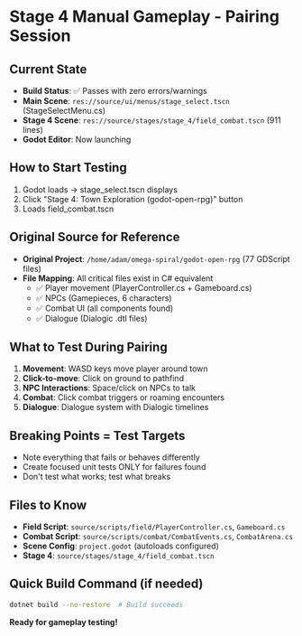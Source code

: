 # Stage 4 Manual Gameplay - Pairing Session

## Current State
- **Build Status**: ✅ Passes with zero errors/warnings
- **Main Scene**: `res://source/ui/menus/stage_select.tscn` (StageSelectMenu.cs)
- **Stage 4 Scene**: `res://source/stages/stage_4/field_combat.tscn` (911 lines)
- **Godot Editor**: Now launching

## How to Start Testing
1. Godot loads → stage_select.tscn displays
2. Click "Stage 4: Town Exploration (godot-open-rpg)" button
3. Loads field_combat.tscn

## Original Source for Reference
- **Original Project**: `/home/adam/omega-spiral/godot-open-rpg` (77 GDScript files)
- **File Mapping**: All critical files exist in C# equivalent
  - ✅ Player movement (PlayerController.cs + Gameboard.cs)
  - ✅ NPCs (Gamepieces, 6 characters)
  - ✅ Combat UI (all components found)
  - ✅ Dialogue (Dialogic .dtl files)

## What to Test During Pairing
1. **Movement**: WASD keys move player around town
2. **Click-to-move**: Click on ground to pathfind
3. **NPC Interactions**: Space/click on NPCs to talk
4. **Combat**: Click combat triggers or roaming encounters
5. **Dialogue**: Dialogue system with Dialogic timelines

## Breaking Points = Test Targets
- Note everything that fails or behaves differently
- Create focused unit tests ONLY for failures found
- Don't test what works; test what breaks

## Files to Know
- **Field Script**: `source/scripts/field/PlayerController.cs`, `Gameboard.cs`
- **Combat Script**: `source/scripts/combat/CombatEvents.cs`, `CombatArena.cs`
- **Scene Config**: `project.godot` (autoloads configured)
- **Stage 4**: `source/stages/stage_4/field_combat.tscn`

## Quick Build Command (if needed)
```bash
dotnet build --no-restore  # Build succeeds
```

**Ready for gameplay testing!**
